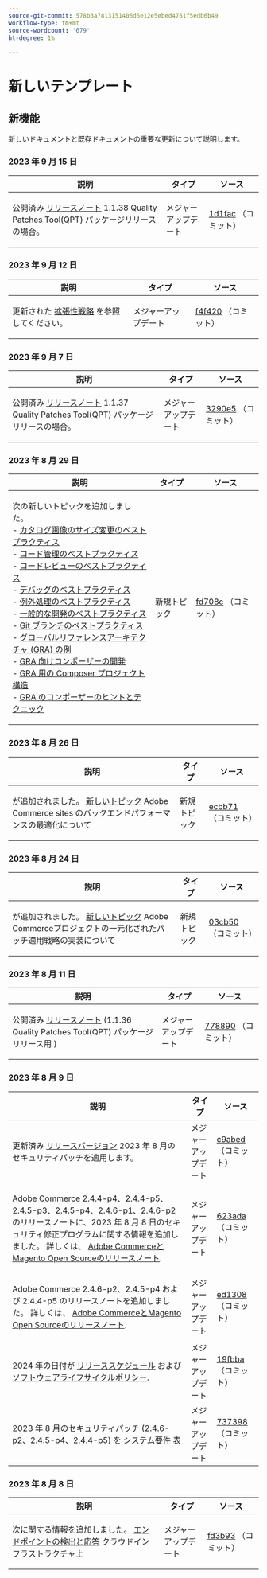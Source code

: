 ```yaml
---
source-git-commit: 578b3a7813151406d6e12e5ebed4761f5edb6b49
workflow-type: tm+mt
source-wordcount: '679'
ht-degree: 1%

---
```

# 新しいテンプレート

## 新機能

新しいドキュメントと既存ドキュメントの重要な更新について説明します。

### 2023 年 9 月 15 日

<table style="table-layout:auto;">
  <thead>
    <tr>
      <th>説明</th>
      <th>タイプ</th>
      <th>ソース</th>
    </tr>
  </thead>
  <tbody>
    <tr>
      <td><p>公開済み <a href="https://experienceleague.adobe.com/docs/commerce-operations/tools/quality-patches-tool/release-notes.html">リリースノート</a> 1.1.38 Quality Patches Tool(QPT) パッケージリリースの場合。</p>
</td>
      <td>メジャーアップデート</td>
      <td><a href="https://github.com/AdobeDocs/commerce-operations.en/commit/1d1fac956ceb8f869b60accfe0180c593d659ec1">1d1fac</a> （コミット）</td>
    </tr>
  </tbody>
</table>

### 2023 年 9 月 12 日

<table style="table-layout:auto;">
  <thead>
    <tr>
      <th>説明</th>
      <th>タイプ</th>
      <th>ソース</th>
    </tr>
  </thead>
  <tbody>
    <tr>
      <td><p>更新された <a href="https://experienceleague.adobe.com/docs/commerce-operations/implementation-playbook/architecture/extensibility-strategy.html">拡張性戦略</a> を参照してください。</p>
</td>
      <td>メジャーアップデート</td>
      <td><a href="https://github.com/AdobeDocs/commerce-operations.en/commit/f4f420cee5f9241f56107c4218793af394ba1193">f4f420</a> （コミット）</td>
    </tr>
  </tbody>
</table>

### 2023 年 9 月 7 日

<table style="table-layout:auto;">
  <thead>
    <tr>
      <th>説明</th>
      <th>タイプ</th>
      <th>ソース</th>
    </tr>
  </thead>
  <tbody>
    <tr>
      <td><p>公開済み <a href="https://experienceleague.adobe.com/docs/commerce-operations/tools/quality-patches-tool/release-notes.html">リリースノート</a> 1.1.37 Quality Patches Tool(QPT) パッケージリリースの場合。</p>
</td>
      <td>メジャーアップデート</td>
      <td><a href="https://github.com/AdobeDocs/commerce-operations.en/commit/3290e58436259a7af81ed81b691a3ad032c812a5">3290e5</a> （コミット）</td>
    </tr>
  </tbody>
</table><!-- date_group -->

### 2023 年 8 月 29 日

<table style="table-layout:auto;">
  <thead>
    <tr>
      <th>説明</th>
      <th>タイプ</th>
      <th>ソース</th>
    </tr>
  </thead>
  <tbody>
    <tr>
      <td><p>次の新しいトピックを追加しました。<br />- <a href="https://experienceleague.adobe.com/docs/commerce-operations/implementation-playbook/best-practices/development/catalog-image-resizing.html">カタログ画像のサイズ変更のベストプラクティス</a><br />- <a href="https://experienceleague.adobe.com/docs/commerce-operations/implementation-playbook/best-practices/development/code-management.html">コード管理のベストプラクティス</a><br />- <a href="https://experienceleague.adobe.com/docs/commerce-operations/implementation-playbook/best-practices/development/code-review.html">コードレビューのベストプラクティス</a><br />- <a href="https://experienceleague.adobe.com/docs/commerce-operations/implementation-playbook/best-practices/development/debugging.html">デバッグのベストプラクティス</a><br />- <a href="https://experienceleague.adobe.com/docs/commerce-operations/implementation-playbook/best-practices/development/exception-handling.html">例外処理のベストプラクティス</a><br />- <a href="https://experienceleague.adobe.com/docs/commerce-operations/implementation-playbook/best-practices/development/general.html">一般的な開発のベストプラクティス</a><br />- <a href="https://experienceleague.adobe.com/docs/commerce-operations/implementation-playbook/best-practices/development/git-branching.html">Git ブランチのベストプラクティス</a><br />- <a href="https://experienceleague.adobe.com/docs/commerce-operations/implementation-playbook/architecture/global-reference-architecture/examples.html">グローバルリファレンスアーキテクチャ (GRA) の例</a><br />- <a href="https://experienceleague.adobe.com/docs/commerce-operations/implementation-playbook/architecture/global-reference-architecture/composer/overview.html">GRA 向けコンポーザーの開発</a><br />- <a href="https://experienceleague.adobe.com/docs/commerce-operations/implementation-playbook/architecture/global-reference-architecture/composer/project-structure.html">GRA 用の Composer プロジェクト構造</a><br />- <a href="https://experienceleague.adobe.com/docs/commerce-operations/implementation-playbook/architecture/global-reference-architecture/composer/tips-and-tricks.html">GRA のコンポーザーのヒントとテクニック</a></p>
</td>
      <td>新規トピック</td>
      <td><a href="https://github.com/AdobeDocs/commerce-operations.en/commit/fd708ce4c1ab69f2d6e3a3b10dcd2387ae829368">fd708c</a> （コミット）</td>
    </tr>
  </tbody>
</table>

### 2023 年 8 月 26 日

<table style="table-layout:auto;">
  <thead>
    <tr>
      <th>説明</th>
      <th>タイプ</th>
      <th>ソース</th>
    </tr>
  </thead>
  <tbody>
    <tr>
      <td><p>が追加されました。 <a href="https://experienceleague.adobe.com/docs/commerce-operations/implementation-playbook/best-practices/maintenance/backend-performance.html">新しいトピック</a> Adobe Commerce sites のバックエンドパフォーマンスの最適化について</p>
</td>
      <td>新規トピック</td>
      <td><a href="https://github.com/AdobeDocs/commerce-operations.en/commit/ecbb71ad8745e4589856c6cbf283212ed61a3664">ecbb71</a> （コミット）</td>
    </tr>
  </tbody>
</table>

### 2023 年 8 月 24 日

<table style="table-layout:auto;">
  <thead>
    <tr>
      <th>説明</th>
      <th>タイプ</th>
      <th>ソース</th>
    </tr>
  </thead>
  <tbody>
    <tr>
      <td><p>が追加されました。 <a href="https://experienceleague.adobe.com/docs/commerce-operations/implementation-playbook/best-practices/maintenance/patching-at-scale.html">新しいトピック</a> Adobe Commerceプロジェクトの一元化されたパッチ適用戦略の実装について</p>
</td>
      <td>新規トピック</td>
      <td><a href="https://github.com/AdobeDocs/commerce-operations.en/commit/03cb50be0cb18b6079c5c69aafc74c6099610fb0">03cb50</a> （コミット）</td>
    </tr>
  </tbody>
</table>

### 2023 年 8 月 11 日

<table style="table-layout:auto;">
  <thead>
    <tr>
      <th>説明</th>
      <th>タイプ</th>
      <th>ソース</th>
    </tr>
  </thead>
  <tbody>
    <tr>
      <td><p>公開済み <a href="https://experienceleague.adobe.com/docs/commerce-operations/tools/quality-patches-tool/release-notes.html">リリースノート</a> (1.1.36 Quality Patches Tool(QPT) パッケージリリース用 )</p>
</td>
      <td>メジャーアップデート</td>
      <td><a href="https://github.com/AdobeDocs/commerce-operations.en/commit/778890d5840669df958e84381c2aade70a492454">778890</a> （コミット）</td>
    </tr>
  </tbody>
</table>

### 2023 年 8 月 9 日

<table style="table-layout:auto;">
  <thead>
    <tr>
      <th>説明</th>
      <th>タイプ</th>
      <th>ソース</th>
    </tr>
  </thead>
  <tbody>
    <tr>
      <td><p>更新済み <a href="https://experienceleague.adobe.com/docs/commerce-operations/release/versions.html">リリースバージョン</a> 2023 年 8 月のセキュリティパッチを適用します。</p>
</td>
      <td>メジャーアップデート</td>
      <td><a href="https://github.com/AdobeDocs/commerce-operations.en/commit/c9abed3c6ca156cdc19e7231f97cf2a8bd8ab100">c9abed</a> （コミット）</td>
    </tr>
    <tr>
      <td><p>Adobe Commerce 2.4.4-p4、2.4.4-p5、2.4.5-p3、2.4.5-p4、2.4.6-p1、2.4.6-p2 のリリースノートに、2023 年 8 月 8 日のセキュリティ修正プログラムに関する情報を追加しました。  詳しくは、 <a href="https://experienceleague.adobe.com/docs/commerce-operations/release/notes/overview.html">Adobe CommerceとMagento Open Sourceのリリースノート</a>.</p>
</td>
      <td>メジャーアップデート</td>
      <td><a href="https://github.com/AdobeDocs/commerce-operations.en/commit/623ada901bad9f766451d9c9166e82f1cee85c0d">623ada</a> （コミット）</td>
    </tr>
    <tr>
      <td><p>Adobe Commerce 2.4.6-p2、2.4.5-p4 および 2.4.4-p5 のリリースノートを追加しました。 詳しくは、 <a href="https://experienceleague.adobe.com/docs/commerce-operations/release/notes/overview.html">Adobe CommerceとMagento Open Sourceのリリースノート</a>.</p>
</td>
      <td>メジャーアップデート</td>
      <td><a href="https://github.com/AdobeDocs/commerce-operations.en/commit/ed1308771a799bcbaf71a8f82542c45d37f9c141">ed1308</a> （コミット）</td>
    </tr>
    <tr>
      <td><p>2024 年の日付が <a href="https://experienceleague.adobe.com/docs/commerce-operations/release/planning/schedule.html">リリーススケジュール</a> および <a href="https://experienceleague.adobe.com/docs/commerce-operations/release/planning/lifecycle-policy.html">ソフトウェアライフサイクルポリシー</a>.</p>
</td>
      <td>メジャーアップデート</td>
      <td><a href="https://github.com/AdobeDocs/commerce-operations.en/commit/19fbba535c047a8d877428afc071540d3fa12390">19fbba</a> （コミット）</td>
    </tr>
    <tr>
      <td><p>2023 年 8 月のセキュリティパッチ (2.4.6-p2、2.4.5-p4、2.4.4-p5) を <a href="https://experienceleague.adobe.com/docs/commerce-operations/installation-guide/system-requirements.html">システム要件</a> 表</p>
</td>
      <td>メジャーアップデート</td>
      <td><a href="https://github.com/AdobeDocs/commerce-operations.en/commit/7373980a0648be5e0f7dc4a307074d934f646b24">737398</a> （コミット）</td>
    </tr>
  </tbody>
</table>

### 2023 年 8 月 8 日

<table style="table-layout:auto;">
  <thead>
    <tr>
      <th>説明</th>
      <th>タイプ</th>
      <th>ソース</th>
    </tr>
  </thead>
  <tbody>
    <tr>
      <td><p>次に関する情報を追加しました。 <a href="https://experienceleague.adobe.com/docs/commerce-operations/implementation-playbook/infrastructure/cloud/security.html">エンドポイントの検出と応答</a> クラウドインフラストラクチャ上</p>
</td>
      <td>メジャーアップデート</td>
      <td><a href="https://github.com/AdobeDocs/commerce-operations.en/commit/fd3b93aaa79e84d356217b6adfe7181895e84f07">fd3b93</a> （コミット）</td>
    </tr>
  </tbody>
</table><!-- date_group --><!-- month_group --><!-- year_group -->
